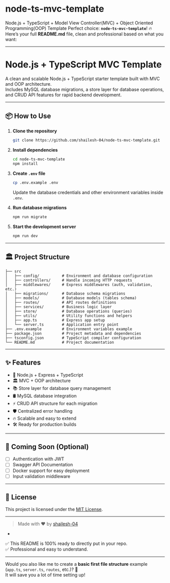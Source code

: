 # node-ts-mvc-template
Node.js + TypeScript + Model View Controller(MVC) + Object Oriented Programming(OOP)  Template
Perfect choice: **`node-ts-mvc-template`**! 🔥  
Here’s your full **README.md** file, clean and professional based on what you want:

---


# Node.js + TypeScript MVC Template

A clean and scalable Node.js + TypeScript starter template built with MVC and OOP architecture.  
Includes MySQL database migrations, a store layer for database operations, and CRUD API features for rapid backend development.

---

## 📦 How to Use

1. **Clone the repository**
   ```bash
   git clone https://github.com/shailesh-04/node-ts-mvc-template.git


2. **Install dependencies**
   ```bash
   cd node-ts-mvc-template
   npm install
   ```

3. **Create `.env` file**
   ```bash
   cp .env.example .env
   ```
   Update the database credentials and other environment variables inside `.env`.

4. **Run database migrations**
   ```bash
   npm run migrate
   ```

5. **Start the development server**
   ```bash
   npm run dev
   ```

---

## 🏛 Project Structure

```plaintext
├── src
│   ├── config/          # Environment and database configuration
│   ├── controllers/     # Handle incoming HTTP requests
│   ├── middlewares/     # Express middlewares (auth, validation, etc.)
│   ├── migrations/      # Database schema migrations
│   ├── models/          # Database models (tables schema)
│   ├── routes/          # API routes definitions
│   ├── services/        # Business logic layer
│   ├── store/           # Database operations (queries)
│   ├── utils/           # Utility functions and helpers
│   ├── app.ts           # Express app setup
│   └── server.ts        # Application entry point
├── .env.example         # Environment variables example
├── package.json         # Project metadata and dependencies
├── tsconfig.json        # TypeScript compiler configuration
└── README.md            # Project documentation
```

---

## ✨ Features

- 🚀 Node.js + Express + TypeScript
- 🏛 MVC + OOP architecture
- 📚 Store layer for database query management
- 🛢️ MySQL database integration
- ⚡ CRUD API structure for each migration
- 🛡️ Centralized error handling
- 🔥 Scalable and easy to extend
- 🛠 Ready for production builds

---

## 🧩 Coming Soon (Optional)

- [ ] Authentication with JWT
- [ ] Swagger API Documentation
- [ ] Docker support for easy deployment
- [ ] Input validation middleware

---

## 📄 License

This project is licensed under the [MIT License](LICENSE).

---

> Made with ❤️ by [shailesh-04](https://github.com/shailesh-04)

-

✅ This README is 100% ready to directly put in your repo.  
✅ Professional and easy to understand.

---

Would you also like me to create a **basic first file structure** example (`app.ts`, `server.ts`, `routes`, etc.)? 🚀  
It will save you a lot of time setting up!
